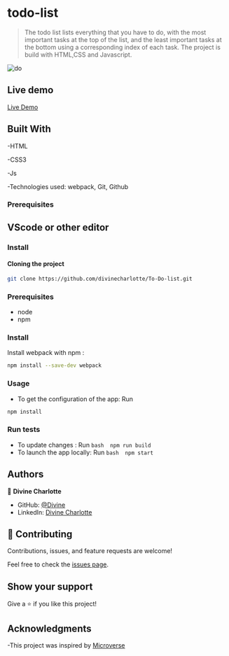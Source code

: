 # todo-list

> The todo list lists everything that you have to do, with the most important tasks at the top of the list, and the least important tasks at the bottom using a corresponding index of each task. The project is build with HTML,CSS and Javascript.

![do](https://user-images.githubusercontent.com/60146030/210273075-3fa40f9f-b886-4940-8d6c-5938c8bc1897.PNG)

## Live demo 
[Live Demo]( https://divinecharlotte.github.io/todo-list/)

## Built With

-HTML

-CSS3

-Js

-Technologies used: webpack, Git, Github

### Prerequisites

## VScode or other editor

### Install

#### Cloning the project
 ```bash
git clone https://github.com/divinecharlotte/To-Do-list.git  
```

### Prerequisites

- node
- npm

### Install


  
Install webpack with npm :
```bash
npm install --save-dev webpack
```

### Usage

- To get the configuration of the app: Run 
```bash
npm install
```

### Run tests

- To update changes : Run 
                           ```bash 
                            npm run build
                           ```
- To launch the app locally: Run 
                            ```bash 
                            npm start
                            ```

## Authors

👤 **Divine Charlotte**

- GitHub: [@Divine](https://github.com/divinecharlotte)
- LinkedIn: [Divine Charlotte](https://www.linkedin.com/in/charlotte-divine-dusenge/)

## 🤝 Contributing

Contributions, issues, and feature requests are welcome!

Feel free to check the [issues page](https://github.com/divinecharlotte/todo-list/issues).

## Show your support

Give a ⭐️ if you like this project!

## Acknowledgments

-This project was inspired by [Microverse](https://www.microverse.org)


